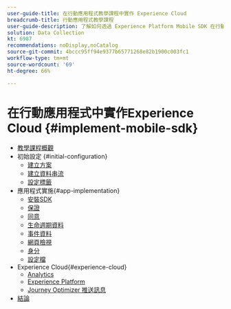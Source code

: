 ```yaml
---
user-guide-title: 在行動應用程式教學課程中實作 Experience Cloud
breadcrumb-title: 行動應用程式教學課程
user-guide-description: 了解如何透過 Experience Platform Mobile SDK 在行動應用程式中實作 Adobe Experience Cloud 應用程式。
solution: Data Collection
kt: 6987
recommendations: noDisplay,noCatalog
source-git-commit: 4bccc95ff94e9377b65771268e82b1900c003fc1
workflow-type: tm+mt
source-wordcount: '69'
ht-degree: 66%

---
```



# 在行動應用程式中實作Experience Cloud {#implement-mobile-sdk}

+ [教學課程概觀](overview.md)
+ 初始設定 {#initial-configuration}
   + [建立方案](create-schema.md)
   + [建立資料串流](create-datastream.md)
   + [設定標籤](configure-tags.md)
+ 應用程式實施{#app-implementation}
   + [安裝SDK](install-sdks.md)
   + [保證](assurance.md)
   + [同意](consent.md)
   + [生命週期資料](lifecycle-data.md)
   + [事件資料](events.md)
   + [網頁檢視](web-views.md)
   + [身分](identity.md)
   + [設定檔](profile.md)
+ Experience Cloud{#experience-cloud}
   + [Analytics](analytics.md)
   + [Experience Platform](platform.md)
   + [Journey Optimizer 推送訊息](journey-optimizer-push.md)
+ [結論](conclusion.md)